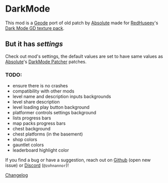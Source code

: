# DarkMode

This mod is a [Geode] port of old patch by [Absolute] made for [RedHuseey]'s [Dark Mode GD texture pack].

## But it has *settings*

Check out mod's settings, the default values are set to have same values as [Absolute]'s [DarkMode Patcher] patches.

### TODO:

- ensure there is no crashes
- compatibility with other mods
- level name and description inputs backgrounds
- level share description
- level loading play button background
- platformer controls settings background
- lists progress bars
- map packs progress bars
- chest background
- chest platforms (in the basement)
- shop colors
- gauntlet colors
- leaderboard highlight color

If you find a bug or have a suggestion, reach out on [Github] (open new issue) or [Discord] (`@zohnannor`)!

[Changelog]

[Geode]: https://geode-sdk.org/
[Absolute]: https://x.com/absolllute
[RedHuseey]: https://www.youtube.com/@Huseey
[Dark Mode GD texture pack]: https://youtu.be/oY2vLGwTp3M
[DarkMode Patcher]: https://discord.com/channels/375379540643545088/375665667061579786/735955770142752909
[Github]: https://github.com/zohnannor/dark-mode-gd/issues/new
[Discord]: https://discord.com/channels/@me/210111827869171712
[Changelog]: changelog.md
